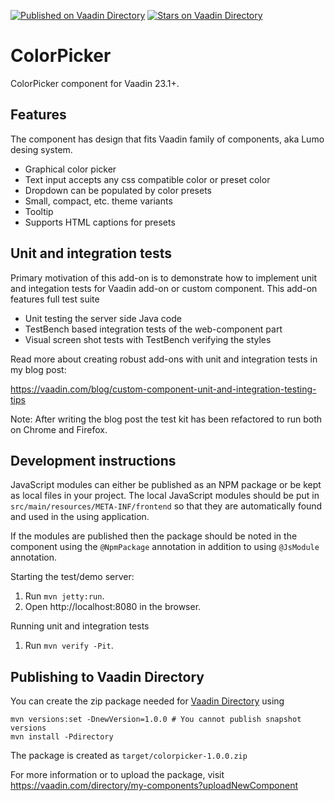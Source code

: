 [![Published on Vaadin  Directory](https://img.shields.io/badge/Vaadin%20Directory-published-00b4f0.svg)](https://vaadin.com/directory/component/colorpicker)
[![Stars on Vaadin Directory](https://img.shields.io/vaadin-directory/star/colorpicker.svg)](https://vaadin.com/directory/component/colorpicker)

# ColorPicker

ColorPicker component for Vaadin 23.1+.

## Features

The component has design that fits Vaadin family of components, aka Lumo desing system. 

* Graphical color picker
* Text input accepts any css compatible color or preset color
* Dropdown can be populated by color presets
* Small, compact, etc. theme variants
* Tooltip
* Supports HTML captions for presets

## Unit and integration tests

Primary motivation of this add-on is to demonstrate how to implement unit and integation
tests for Vaadin add-on or custom component. This add-on features full test suite

* Unit testing the server side Java code
* TestBench based integration tests of the web-component part
* Visual screen shot tests with TestBench verifying the styles

Read more about creating robust add-ons with unit and integration tests in my blog
post:

https://vaadin.com/blog/custom-component-unit-and-integration-testing-tips

Note: After writing the blog post the test kit has been refactored to run both on
Chrome and Firefox. 

## Development instructions

JavaScript modules can either be published as an NPM package or be kept as local 
files in your project. The local JavaScript modules should be put in 
`src/main/resources/META-INF/frontend` so that they are automatically found and 
used in the using application.

If the modules are published then the package should be noted in the component 
using the `@NpmPackage` annotation in addition to using `@JsModule` annotation.


Starting the test/demo server:
1. Run `mvn jetty:run`.
2. Open http://localhost:8080 in the browser.

Running unit and integration tests
1. Run `mvn verify -Pit`.

## Publishing to Vaadin Directory

You can create the zip package needed for [Vaadin Directory](https://vaadin.com/directory/) using
```
mvn versions:set -DnewVersion=1.0.0 # You cannot publish snapshot versions 
mvn install -Pdirectory
```

The package is created as `target/colorpicker-1.0.0.zip`

For more information or to upload the package, visit https://vaadin.com/directory/my-components?uploadNewComponent
